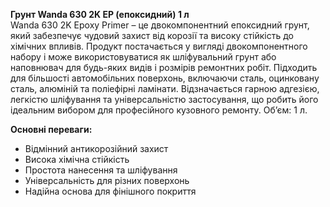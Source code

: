 **Грунт Wanda 630 2K EP (епоксидний) 1 л**  
Wanda 630 2K Epoxy Primer – це двокомпонентний епоксидний грунт, який забезпечує чудовий захист від корозії та високу стійкість до хімічних впливів. Продукт постачається у вигляді двокомпонентного набору і може використовуватися як шліфувальний грунт або наповнювач для будь-яких видів і розмірів ремонтних робіт. Підходить для більшості автомобільних поверхонь, включаючи сталь, оцинковану сталь, алюміній та поліефірні ламінати. Відзначається гарною адгезією, легкістю шліфування та універсальністю застосування, що робить його ідеальним вибором для професійного кузовного ремонту. Об’єм: 1 л.

**Основні переваги:**
- Відмінний антикорозійний захист
- Висока хімічна стійкість
- Простота нанесення та шліфування
- Універсальність для різних поверхонь
- Надійна основа для фінішного покриття